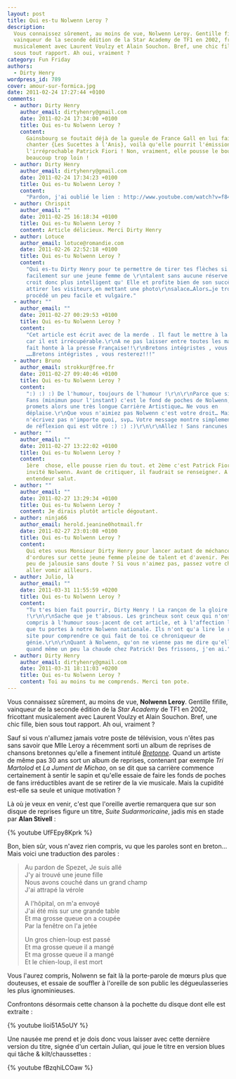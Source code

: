 ```yaml
---
layout: post
title: Qui es-tu Nolwenn Leroy ?
description:
  Vous connaissez sûrement, au moins de vue, Nolwenn Leroy. Gentille fifille,
  vainqueur de la seconde édition de la Star Academy de TF1 en 2002, fricottant
  musicalement avec Laurent Voulzy et Alain Souchon. Bref, une chic fille, bien
  sous tout rapport. Ah oui, vraiment ?
category: Fun Friday
authors:
  - Dirty Henry
wordpress_id: 789
cover: amour-sur-formica.jpg
date: 2011-02-24 17:27:44 +0100
comments:
  - author: Dirty Henry
    author_email: dirtyhenry@gmail.com
    date: 2011-02-24 17:34:00 +0100
    title: Qui es-tu Nolwenn Leroy ?
    content:
      Gainsbourg se foutait déjà de la gueule de France Gall en lui faisant
      chanter {Les Sucettes à l'Anis}, voilà qu'elle pourrit l'émission de
      l'irréprochable Patrick Fiori ! Non, vraiment, elle pousse le bouchon
      beaucoup trop loin !
  - author: Dirty Henry
    author_email: dirtyhenry@gmail.com
    date: 2011-02-24 17:34:23 +0100
    title: Qui es-tu Nolwenn Leroy ?
    content:
      "Pardon, j'ai oublié le lien : http://www.youtube.com/watch?v=f844q5FOflI"
  - author: Chrispit
    author_email: ""
    date: 2011-02-25 16:18:34 +0100
    title: Qui es-tu Nolwenn Leroy ?
    content: Article délicieux. Merci Dirty Henry
  - author: Lotuce
    author_email: lotuce@romandie.com
    date: 2011-02-26 22:52:18 +0100
    title: Qui es-tu Nolwenn Leroy ?
    content:
      "Qui es-tu Dirty Henry pour te permettre de tirer tes flèches si
      facilement sur une jeune femme de \r\ntalent sans aucune réserve …Qui se
      croit donc plus intelligent qu' Elle et profite bien de son succès  pour
      attirer les visiteurs,en mettant une photo\r\nsalace…Alors…je trouve ce
      procédé un peu facile et vulgaire."
  - author: ""
    author_email: ""
    date: 2011-02-27 00:29:53 +0100
    title: Qui es-tu Nolwenn Leroy ?
    content:
      "Cet article est écrit avec de la merde . Il faut le mettre à la poubelle
      car il est irrécupérable.\r\nA ne pas laisser entre toutes les mains ; Il
      fait honte à la presse Française!!\r\nBretons intégristes , vous êtes
      ……Bretons intégristes , vous resterez!!!"
  - author: Bruno
    author_email: strokkur@free.fr
    date: 2011-02-27 09:40:46 +0100
    title: Qui es-tu Nolwenn Leroy ?
    content:
      ":) :) :) De l'humour, toujours de l'humour !\r\n\r\nParce que si 300 000
      Fans (minimun pour l'instant) c'est le fond de poches de Nolwenn, je lui
      promets alors une très longue Carrière Artistique… Ne vous en
      déplaise.\r\nQue vous n'aimiez pas Nolwenn c'est votre droit… Mais
      n'écrivez pas n'importe quoi, svp… Votre message montre simplement le peu
      de réflexion qui est vôtre :) :) :)\r\n\r\nAllez ! Sans rancunes ! ;)"
  - author: ""
    author_email: ""
    date: 2011-02-27 13:22:02 +0100
    title: Qui es-tu Nolwenn Leroy ?
    content:
      1ère  chose, elle pousse rien du tout. et 2ème c'est Patrick Fiori qui a
      invité Nolwenn. Avant de critiquer, il faudrait se renseigner. A bon
      entendeur salut.
  - author: ""
    author_email: ""
    date: 2011-02-27 13:29:34 +0100
    title: Qui es-tu Nolwenn Leroy ?
    content: Je dirais plutôt article dégoutant.
  - author: ninja66
    author_email: herold.jeanine0hotmail.fr
    date: 2011-02-27 23:01:08 +0100
    title: Qui es-tu Nolwenn Leroy ?
    content:
      Qui etes vous Monsieur Dirty Henry pour lancer autant de méchancetés, et
      d'ordures sur cette jeune femme pleine de talent et d'avenir. Peut être un
      peu de jalousie sans doute ? Si vous n'aimez pas, passez votre chemin et
      aller vomir ailleurs.
  - author: Julio, là
    author_email: ""
    date: 2011-03-31 11:55:59 +0200
    title: Qui es-tu Nolwenn Leroy ?
    content:
      "Tu t'es bien fait pourrir, Dirty Henry ! La rançon de la gloire
      !\r\n\r\nSache que je t'absous. Les grincheux sont ceux qui n'ont rien
      compris à l'humour sous-jacent de cet article, et à l'affection légitime
      que tu portes à notre Nolwenn nationale. Ils n'ont qu'a lire le reste du
      site pour comprendre ce qui fait de toi ce chroniqueur de
      génie.\r\n\r\nQuant à Nolwenn, qu'on ne vienne pas me dire qu'elle fait
      quand même un peu la chaude chez Patrick! Des frissons, j'en ai."
  - author: Dirty Henry
    author_email: dirtyhenry@gmail.com
    date: 2011-03-31 18:11:03 +0200
    title: Qui es-tu Nolwenn Leroy ?
    content: Toi au moins tu me comprends. Merci ton pote.
---
```


Vous connaissez sûrement, au moins de vue, **Nolwenn Leroy**. Gentille fifille,
vainqueur de la seconde édition de la _Star Academy_ de TF1 en 2002, fricottant
musicalement avec Laurent Voulzy et Alain Souchon. Bref, une chic fille, bien
sous tout rapport. Ah oui, vraiment ?

Sauf si vous n'allumez jamais votre poste de télévision, vous n'êtes pas sans
savoir que Mlle Leroy a récemment sorti un album de reprises de chansons
bretonnes qu'elle a finement intitulé [_Bretonne_][1]. Quand un artiste de même
pas 30 ans sort un album de reprises, contenant par exemple _Tri Martolod_ et
_La Jument de Michao_, on se dit que sa carrière commence certainement à sentir
le sapin et qu'elle essaie de faire les fonds de poches de fans irréductibles
avant de se retirer de la vie musicale. Mais la cupidité est-elle sa seule et
unique motivation ?

Là où je veux en venir, c'est que l'oreille avertie remarquera que sur son
disque de reprises figure un titre, _Suite Sudarmoricaine_, jadis mis en stade
par **Alan Stivell** :

{% youtube UfFEpy8Kprk %}

Bon, bien sûr, vous n'avez rien compris, vu que les paroles sont en breton… Mais
voici une traduction des paroles :

> Au pardon de Spezet, Je suis allé  
> J'y ai trouvé une jeune fille  
> Nous avons couché dans un grand champ  
> J'ai attrapé la vérole
>
> A l'hôpital, on m'a envoyé  
> J'ai été mis sur une grande table  
> Et ma grosse queue on a coupée  
> Par la fenêtre on l'a jetée
>
> Un gros chien-loup est passé  
> Et ma grosse queue il a mangé  
> Et ma grosse queue il a mangé  
> Et le chien-loup, il est mort

Vous l'aurez compris, Nolwenn se fait là la porte-parole de mœurs plus que
douteuses, et essaie de souffler à l'oreille de son public les dégueulasseries
les plus ignominieuses.

Confrontons désormais cette chanson à la pochette du disque dont elle est
extraite :

{% youtube lioi51A5oUY %}

Une nausée me prend et je dois donc vous laisser avec cette dernière version du
titre, signée d'un certain Julian, qui joue le titre en version blues qui tâche
& kilt/chaussettes :

{% youtube fBzqhiLCOaw %}

[1]: https://album.link/fr/i/1443147908
